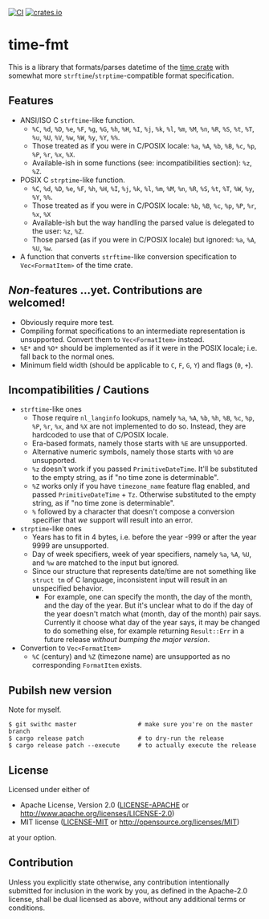 [![CI](https://github.com/MiSawa/time-fmt/actions/workflows/ci.yml/badge.svg)](https://github.com/MiSawa/time-fmt/actions/workflows/ci.yml) [![crates.io](https://img.shields.io/crates/v/time-fmt.svg)](https://crates.io/crates/time-fmt)

# time-fmt

This is a library that formats/parses datetime of the [time crate](https://github.com/time-rs/time) with somewhat more `strftime`/`strptime`-compatible format specification.

## Features

- ANSI/ISO C `strftime`-like function.
  - `%C`, `%d`, `%D`, `%e`, `%F`, `%g`, `%G`, `%h`, `%H`, `%I`, `%j`, `%k`, `%l`, `%m`, `%M`, `%n`, `%R`, `%S`, `%t`, `%T`, `%u`, `%U`, `%V`, `%w`, `%W`, `%y`, `%Y`, `%%`.
  - Those treated as if you were in C/POSIX locale: `%a`, `%A`, `%b`, `%B`, `%c`, `%p`, `%P`, `%r`, `%x`, `%X`.
  - Available-ish in some functions (see: incompatibilities section): `%z`, `%Z`.
- POSIX C `strptime`-like function.
  - `%C`, `%d`, `%D`, `%e`, `%F`, `%h`, `%H`, `%I`, `%j`, `%k`, `%l`, `%m`, `%M`, `%n`, `%R`, `%S`, `%t`, `%T`, `%W`, `%y`, `%Y`, `%%`.
  - Those treated as if you were in C/POSIX locale: `%b`, `%B`, `%c`, `%p`, `%P`, `%r`, `%x`, `%X`
  - Available-ish but the way handling the parsed value is delegated to the user: `%z`, `%Z`.
  - Those parsed (as if you were in C/POSIX locale) but ignored: `%a`, `%A`, `%U`, `%w`.
- A function that converts `strftime`-like conversion specification to `Vec<FormatItem>` of the time crate.

## *Non*-features ...yet. Contributions are welcomed!

- Obviously require more test.
- Compiling format specifications to an intermediate representation is unsupported. Convert them to `Vec<FormatItem>` instead.
- `%E*` and `%O*` should be implemented as if it were in the POSIX locale; i.e. fall back to the normal ones.
- Minimum field width (should be applicable to `C`, `F`, `G`, `Y`) and flags (`0`, `+`).

## Incompatibilities / Cautions

- `strftime`-like ones
  - Those require `nl_langinfo` lookups, namely `%a`, `%A`, `%b`, `%h`, `%B`, `%c`, `%p`, `%P`, `%r`, `%x`, and `%X` are not implemented to do so. Instead, they are hardcoded to use that of C/POSIX locale.
  - Era-based formats, namely those starts with `%E` are unsupported.
  - Alternative numeric symbols, namely those starts with `%O` are unsupported.
  - `%z` doesn't work if you passed `PrimitiveDateTime`. It'll be substituted to the empty string, as if "no time zone is determinable".
  - `%Z` works only if you have `timezone_name` feature flag enabled, and passed `PrimitiveDateTime` + `Tz`. Otherwise substituted to the empty string, as if "no time zone is determinable".
  - `%` followed by a character that doesn't compose a conversion specifier that *we* support will result into an error.
- `strptime`-like ones
  - Years has to fit in 4 bytes, i.e. before the year -999 or after the year 9999 are unsupported.
  - Day of week specifiers, week of year specifiers, namely `%a`, `%A`, `%U`, and `%w` are matched to the input but ignored.
  - Since our structure that represents date/time are not something like `struct tm` of C language, inconsistent input will result in an unspecified behavior.
    - For example, one can specify the month, the day of the month, and the day of the year. But it's unclear what to do if the day of the year doesn't match what (month, day of the month) pair says. Currently it choose what day of the year says, it may be changed to do something else, for example returning `Result::Err` in a future release *without bumping the major version*.
- Convertion to `Vec<FormatItem>`
  - `%C` (century) and `%Z` (timezone name) are unsupported as no corresponding `FormatItem` exists.

## Pubilsh new version

Note for myself.

```shell
$ git swithc master                 # make sure you're on the master branch
$ cargo release patch               # to dry-run the release
$ cargo release patch --execute     # to actually execute the release
```

## License

Licensed under either of

 - Apache License, Version 2.0
   ([LICENSE-APACHE](LICENSE-APACHE) or http://www.apache.org/licenses/LICENSE-2.0)
 - MIT license
   ([LICENSE-MIT](LICENSE-MIT) or http://opensource.org/licenses/MIT)

at your option.

## Contribution

Unless you explicitly state otherwise, any contribution intentionally submitted
for inclusion in the work by you, as defined in the Apache-2.0 license, shall be
dual licensed as above, without any additional terms or conditions.

